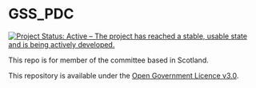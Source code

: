 # GSS_PDC
[![Project Status: Active – The project has reached a stable, usable state and is being actively developed.](https://www.repostatus.org/badges/latest/active.svg)](https://www.repostatus.org/#active)

This repo is for member of the committee based in Scotland.

This repository is available under the [Open Government Licence v3.0](https://www.nationalarchives.gov.uk/doc/open-government-licence/version/3/).
